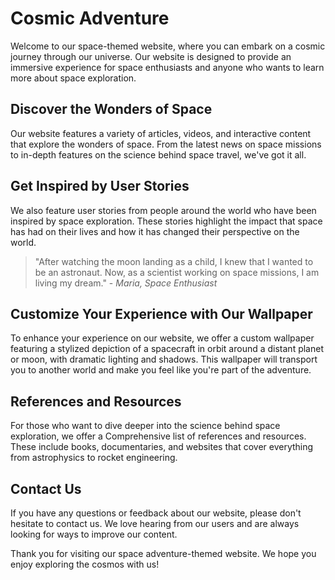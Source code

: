 <!--font:Roboto-->

# Cosmic Adventure

Welcome to our space-themed website, where you can embark on a cosmic journey through our universe. Our website is designed to provide an immersive experience for space enthusiasts and anyone who wants to learn more about space exploration.

## Discover the Wonders of Space

Our website features a variety of articles, videos, and interactive content that explore the wonders of space. From the latest news on space missions to in-depth features on the science behind space travel, we've got it all.

## Get Inspired by User Stories

We also feature user stories from people around the world who have been inspired by space exploration. These stories highlight the impact that space has had on their lives and how it has changed their perspective on the world.

> "After watching the moon landing as a child, I knew that I wanted to be an astronaut. Now, as a scientist working on space missions, I am living my dream." - _Maria, Space Enthusiast_

## Customize Your Experience with Our Wallpaper

To enhance your experience on our website, we offer a custom wallpaper featuring a stylized depiction of a spacecraft in orbit around a distant planet or moon, with dramatic lighting and shadows. This wallpaper will transport you to another world and make you feel like you're part of the adventure.

## References and Resources

For those who want to dive deeper into the science behind space exploration, we offer a Com<wbr>pre<wbr>hen<wbr>sive list of references and resources. These include books, documentaries, and websites that cover everything from astrophysics to rocket engineering.

## Contact Us

If you have any questions or feedback about our website, please don't hesitate to contact us. We love hearing from our users and are always looking for ways to improve our content.

Thank you for visiting our space adventure-themed website. We hope you enjoy exploring the cosmos with us!

<!--

Write me content for website with wallpaper which alt text is:

"A stylized depiction of a spacecraft in orbit around a distant planet or moon, with dramatic lighting and shadows."

The name/title of the page should not be 1:1 copy of the alt text but rather a real content of the website which is using this wallpaper.

- Use markdown format
- Start with heading
- Heading should be short and concise
- The content should look like a real website
- The website should not be about the wallpaper, wallpaper is just a related background
- Heading should be contain work "wallpaper" or "background"
- Include real sections like references, contact, user stories, etc. use things relevant to the page purpose.
- Feel free to use structure like headings, bullets, numbering, blockquotes, paragraphs, horizontal lines, etc.
- You can use formatting like bold or _italic_
- You can include UTF-8 emojis
- Links should be only #hash anchors (and you can refer to the document itself)
- Do not include images


---


# Explore the Cosmos with Our Space Adventure-Themed Website

Welcome to our space-themed website, where you can embark on a cosmic journey through our universe. Our website is designed to provide an immersive experience for space enthusiasts and anyone who wants to learn more about space exploration.

## Discover the Wonders of Space

Our website features a variety of articles, videos, and interactive content that explore the wonders of space. From the latest news on space missions to in-depth features on the science behind space travel, we've got it all.

## Get Inspired by User Stories

We also feature user stories from people around the world who have been inspired by space exploration. These stories highlight the impact that space has had on their lives and how it has changed their perspective on the world.

> "After watching the moon landing as a child, I knew that I wanted to be an astronaut. Now, as a scientist working on space missions, I am living my dream." - _Maria, Space Enthusiast_

## Customize Your Experience with Our Wallpaper

To enhance your experience on our website, we offer a custom wallpaper featuring a stylized depiction of a spacecraft in orbit around a distant planet or moon, with dramatic lighting and shadows. This wallpaper will transport you to another world and make you feel like you're part of the adventure.

## References and Resources

For those who want to dive deeper into the science behind space exploration, we offer a Com<wbr>pre<wbr>hen<wbr>sive list of references and resources. These include books, documentaries, and websites that cover everything from astrophysics to rocket engineering.

## Contact Us

If you have any questions or feedback about our website, please don't hesitate to contact us. We love hearing from our users and are always looking for ways to improve our content.

Thank you for visiting our space adventure-themed website. We hope you enjoy exploring the cosmos with us!

-->
